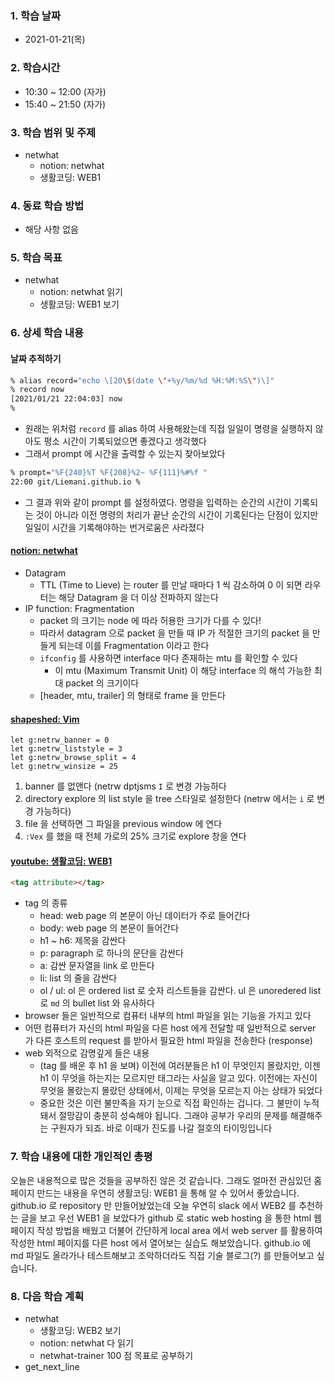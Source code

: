 ### 1. 학습 날짜

- 2021-01-21(목)

### 2. 학습시간

- 10:30 ~ 12:00 (자가)
- 15:40 ~ 21:50 (자가)

### 3. 학습 범위 및 주제

- netwhat
  - notion: netwhat
  - 생활코딩: WEB1

### 4. 동료 학습 방법

- 해당 사항 없음

### 5. 학습 목표

- netwhat
  - notion: netwhat 읽기
  - 생활코딩: WEB1 보기

### 6. 상세 학습 내용

#### 날짜 추적하기

```zsh
% alias record="echo \[20\$(date \"+%y/%m/%d %H:%M:%S\")\]"
% record now
[2021/01/21 22:04:03] now
%
```

- 원래는 위처럼 `record` 를 alias 하여 사용해왔는데 직접 일일이 명령을 실행하지 않아도 평소 시간이 기록되었으면 좋겠다고 생각했다
- 그래서 prompt 에 시간을 출력할 수 있는지 찾아보았다

```zsh
% prompt="%F{240}%T %F{208}%2~ %F{111}%#%f "
22:00 git/Liemani.github.io %
```

- 그 결과 위와 같이 prompt 를 설정하였다. 명령을 입력하는 순간의 시간이 기록되는 것이 아니라 이전 명령의 처리가 끝난 순간의 시간이 기록된다는 단점이 있지만 일일이 시간을 기록해야하는 번거로움은 사라졌다

#### [notion: netwhat](https://www.notion.so/netwhat-f16994257d49440eacc07f8ecf7bb3ce)

- Datagram
  - TTL (Time to Lieve) 는 router 를 만날 때마다 1 씩 감소하여 0 이 되면 라우터는 해당 Datagram 을 더 이상 전파하지 않는다
- IP function: Fragmentation
  - packet 의 크기는 node 에 따라 허용한 크기가 다를 수 있다!
  - 따라서 datagram  으로 packet 을 만들 때 IP 가 적절한 크기의 packet 을 만들게 되는데 이를 Fragmentation 이라고 한다
  - `ifconfig` 를 사용하면 interface 마다 존재하는 mtu 를 확인할 수 있다
    - 이 mtu (Maximum Transmit Unit) 이 해당 interface 의 해석 가능한 최대 packet 의 크기이다
  - [header, mtu, trailer] 의 형태로 frame 을 만든다

#### [shapeshed: Vim](https://shapeshed.com/vim-netrw/)

```vim
let g:netrw_banner = 0
let g:netrw_liststyle = 3
let g:netrw_browse_split = 4
let g:netrw_winsize = 25
```

1. banner 를 없앤다 (netrw dptjsms `I` 로 변경 가능하다
2. directory explore 의 list style 을 tree 스타일로 설정한다 (netrw 에서는 `i` 로 변경 가능하다)
3. file 을 선택하면 그 파일을 previous window 에 연다
4. `:Vex` 를 했을 때 전체 가로의 25% 크기로 explore 창을 연다

#### [youtube: 생활코딩: WEB1](https://www.youtube.com/watch?v=tZooW6PritE&list=PLuHgQVnccGMDZP7FJ_ZsUrdCGH68ppvPb&index=1)

```html
<tag attribute></tag>
```

- tag 의 종류
  - head: web page 의 본문이 아닌 데이터가 주로 들어간다
  - body: web page 의 본문이 들어간다
  - h1 ~ h6: 제목을 감싼다
  - p: paragraph 로 하나의 문단을 감싼다
  - a: 감싼 문자열을 link 로 만든다
  - li: list 의 줄을 감싼다
  - ol / ul: ol 은 ordered list 로 숫자 리스트들을 감싼다. ul 은 unoredered list 로 `md` 의 bullet list 와 유사하다
- browser 들은 일반적으로 컴퓨터 내부의 html 파일을 읽는 기능을 가지고 있다
- 어떤 컴퓨터가 자신의 html 파일을 다른 host 에게 전달할 때 일반적으로 server 가 다른 호스트의 request 를 받아서 필요한 html 파일을 전송한다 (response)
- web 외적으로 감명깊게 들은 내용
  - (tag 를 배운 후 h1 을 보며) 이전에 여러분들은 h1 이 무엇인지 몰랐지만, 이젠 h1 이 무엇을 하는지는 모르지만 태그라는 사실을 알고 있다. 이전에는 자신이 무엇을 몰랐는지 몰랐던 상태에서, 이제는 무엇을 모르는지 아는 상태가 되었다
  - 중요한 것은 이런 불만족을 자기 눈으로 직접 확인하는 겁니다. 그 불만이 누적돼서 절망감이 충분히 성숙해야 됩니다. 그래야 공부가 우리의 문제를 해결해주는 구원자가 되죠. 바로 이때가 진도를 나갈 절호의 타이밍입니다

### 7. 학습 내용에 대한 개인적인 총평

오늘은 내용적으로 많은 것들을 공부하진 않은 것 같습니다. 그래도 얼마전 관심있던 홈페이지 만드는 내용을 우연히 생활코딩: WEB1 을 통해 알 수 있어서 좋았습니다. github.io 로 repository 만 만들어놨었는데 오늘 우연히 slack 에서 WEB2 를 추천하는 글을 보고 우선 WEB1 을 보았다가 github 로 static web hosting 을 통한 html 웹 페이지 작성 방법을 배웠고 더불어 간단하게 local area 에서 web server 를 활용하여 작성한 html 페이지를 다른 host 에서 열어보는 실습도 해보았습니다. github.io 에 md 파일도 올라가나 테스트해보고 조악하더라도 직접 기술 블로그(?) 를 만들어보고 싶습니다.

### 8. 다음 학습 계획

- netwhat
  - 생활코딩: WEB2 보기
  - notion: netwhat 다 읽기
  - netwhat-trainer 100 점 목표로 공부하기
- get\_next\_line
